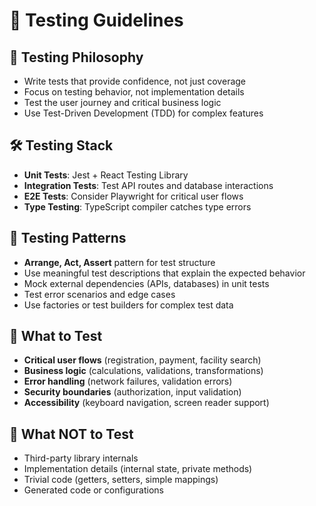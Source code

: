 # 🧪 Testing Guidelines

## 🎯 Testing Philosophy
- Write tests that provide confidence, not just coverage
- Focus on testing behavior, not implementation details
- Test the user journey and critical business logic
- Use Test-Driven Development (TDD) for complex features

## 🛠️ Testing Stack
- **Unit Tests**: Jest + React Testing Library
- **Integration Tests**: Test API routes and database interactions
- **E2E Tests**: Consider Playwright for critical user flows
- **Type Testing**: TypeScript compiler catches type errors

## 📝 Testing Patterns
- **Arrange, Act, Assert** pattern for test structure
- Use meaningful test descriptions that explain the expected behavior
- Mock external dependencies (APIs, databases) in unit tests
- Test error scenarios and edge cases
- Use factories or test builders for complex test data

## 🚨 What to Test
- **Critical user flows** (registration, payment, facility search)
- **Business logic** (calculations, validations, transformations)
- **Error handling** (network failures, validation errors)
- **Security boundaries** (authorization, input validation)
- **Accessibility** (keyboard navigation, screen reader support)

## 🚫 What NOT to Test
- Third-party library internals
- Implementation details (internal state, private methods)
- Trivial code (getters, setters, simple mappings)
- Generated code or configurations